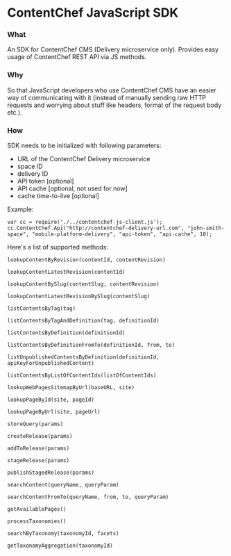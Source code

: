 # ContentChef JavaScript SDK

### What

An SDK for ContentChef CMS (Delivery microservice only). Provides easy usage of ContentChef REST API via JS methods.

### Why

So that JavaScript developers who use ContentChef CMS have an easier way of communicating with it (instead of manually sending raw HTTP requests and worrying about stuff like headers, format of the request body etc.).

### How

SDK needs to be initialized with following parameters:
- URL of the ContentChef Delivery microservice  
- space ID  
- delivery ID  
- API token [optional]  
- API cache [optional, not used for now]  
- cache time-to-live [optional]  

Example:

    var cc = require('./../contentchef-js-client.js');
    cc.ContentChef.Api("http://contentchef-delivery-url.com", "john-smith-space", "mobile-platform-delivery", "api-token", "api-cache", 10);

Here's a list of supported methods:


    lookupContentByRevision(contentId, contentRevision)

    lookupContentLatestRevision(contentId)

    lookupContentBySlug(contentSlug, contentRevision)

    lookupContentLatestRevisionBySlug(contentSlug)

    listContentsByTag(tag)

    listContentsByTagAndDefinition(tag, definitionId)

    listContentsByDefinition(definitionId) 

    listContentsByDefinitionFromTo(definitionId, from, to) 

    listUnpublishedContentsByDefinition(definitionId, apiKeyForUnpublishedContent) 

    listContentsByListOfContentIds(listOfContentIds) 

    lookupWebPagesSitemapByUrl(baseURL, site)

    lookupPageById(site, pageId) 

    lookupPageByUrl(site, pageUrl) 

    storeQuery(params) 
        
    createRelease(params)

    addToRelease(params) 

    stageRelease(params) 

    publishStagedRelease(params)

    searchContent(queryName, queryParam)

    searchContentFromTo(queryName, from, to, queryParam)

    getAvailablePages()

    processTaxonomies()

    searchByTaxonomy(taxonomyId, facets) 

    getTaxonomyAggregation(taxonomyId)

